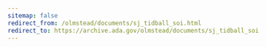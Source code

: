 ```yaml
---
sitemap: false 
redirect_from: /olmstead/documents/sj_tidball_soi.html 
redirect_to: https://archive.ada.gov/olmstead/documents/sj_tidball_soi.html 
---
```

